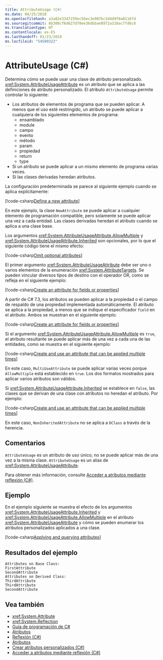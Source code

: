 ```yaml
---
title: AttributeUsage (C#)
ms.date: 04/25/2018
ms.openlocfilehash: a3a82e33d7259ec56ec3e907bc3d4d9f8a01167d
ms.sourcegitcommit: 6b308cf6d627d78ee36dbbae8972a310ac7fd6c8
ms.translationtype: HT
ms.contentlocale: es-ES
ms.lasthandoff: 01/23/2019
ms.locfileid: "54589322"
---
```

# <a name="attributeusage-c"></a>AttributeUsage (C#)

Determina cómo se puede usar una clase de atributo personalizado. <xref:System.AttributeUsageAttribute> es un atributo que se aplica a las definiciones de atributo personalizado. El atributo `AttributeUsage` permite controlar lo siguiente:

- Los atributos de elementos de programa que se pueden aplicar. A menos que el uso esté restringido, un atributo se puede aplicar a cualquiera de los siguientes elementos de programa:
  - ensamblado
  - module
  - campo
  - evento
  - método
  - param
  - propiedad
  - return
  - type
- Si un atributo se puede aplicar a un mismo elemento de programa varias veces.
- Si las clases derivadas heredan atributos.

La configuración predeterminada se parece al siguiente ejemplo cuando se aplica explícitamente:

[!code-csharp[Define a new attribute](../../../../../samples/snippets/csharp/attributes/NewAttribute.cs#1)]

En este ejemplo, la clase `NewAttribute` se puede aplicar a cualquier elemento de programación compatible, pero solamente se puede aplicar una vez a cada entidad. Las clases derivadas heredan el atributo cuando se aplica a una clase base.

Los argumentos <xref:System.AttributeUsageAttribute.AllowMultiple> y <xref:System.AttributeUsageAttribute.Inherited> son opcionales, por lo que el siguiente código tiene el mismo efecto:

[!code-csharp[Omit optional attributes](../../../../../samples/snippets/csharp/attributes/NewAttribute.cs#2)]

El primer argumento <xref:System.AttributeUsageAttribute> debe ser uno o varios elementos de la enumeración <xref:System.AttributeTargets>. Se pueden vincular diversos tipos de destino con el operador OR, como se refleja en el siguiente ejemplo:

[!code-csharp[Create an attribute for fields or properties](../../../../../samples/snippets/csharp/attributes/NewPropertyOrFieldAttribute.cs#1)]

A partir de C# 7.3, los atributos se pueden aplicar a la propiedad o el campo de respaldo de una propiedad implementada automáticamente. El atributo se aplica a la propiedad, a menos que se indique el especificador `field` en el atributo. Ambos se muestran en el siguiente ejemplo:

[!code-csharp[Create an attribute for fields or properties](../../../../../samples/snippets/csharp/attributes/NewPropertyOrFieldAttribute.cs#2)]

Si el argumento <xref:System.AttributeUsageAttribute.AllowMultiple> es `true`, el atributo resultante se puede aplicar más de una vez a cada una de las entidades, como se muestra en el siguiente ejemplo:

[!code-csharp[Create and use an attribute that can be applied multiple times](../../../../../samples/snippets/csharp/attributes/MultiUseAttribute.cs#1)]

En este caso, `MultiUseAttribute` se puede aplicar varias veces porque `AllowMultiple` está establecido en `true`. Los dos formatos mostrados para aplicar varios atributos son válidos.

Si <xref:System.AttributeUsageAttribute.Inherited> se establece en `false`, las clases que se derivan de una clase con atributos no heredan el atributo. Por ejemplo:

[!code-csharp[Create and use an attribute that can be applied multiple times](../../../../../samples/snippets/csharp/attributes/NonInheritedAttribute.cs#1)]

En este caso, `NonInheritedAttribute` no se aplica a `DClass` a través de la herencia.

## <a name="remarks"></a>Comentarios

`AttributeUsage` es un atributo de uso único; no se puede aplicar más de una vez a la misma clase. `AttributeUsage` es un alias de <xref:System.AttributeUsageAttribute>.

Para obtener más información, consulte [Acceder a atributos mediante reflexión (C#)](accessing-attributes-by-using-reflection.md).

## <a name="example"></a>Ejemplo

En el ejemplo siguiente se muestra el efecto de los argumentos <xref:System.AttributeUsageAttribute.Inherited> y <xref:System.AttributeUsageAttribute.AllowMultiple> en el atributo <xref:System.AttributeUsageAttribute> y cómo se pueden enumerar los atributos personalizados aplicados a una clase.

[!code-csharp[Applying and querying attributes](../../../../../samples/snippets/csharp/attributes/Program.cs#1)]

## <a name="sample-output"></a>Resultados del ejemplo

```text
Attributes on Base Class:
FirstAttribute
SecondAttribute
Attributes on Derived Class:
ThirdAttribute
ThirdAttribute
SecondAttribute
```

## <a name="see-also"></a>Vea también

- <xref:System.Attribute>
- <xref:System.Reflection>
- [Guía de programación de C#](../..//index.md)
- [Atributos](../../../..//standard/attributes/index.md)
- [Reflexión (C#)](../reflection.md)
- [Atributos](index.md)
- [Crear atributos personalizados (C#)](creating-custom-attributes.md)
- [Acceder a atributos mediante reflexión (C#)](accessing-attributes-by-using-reflection.md)
